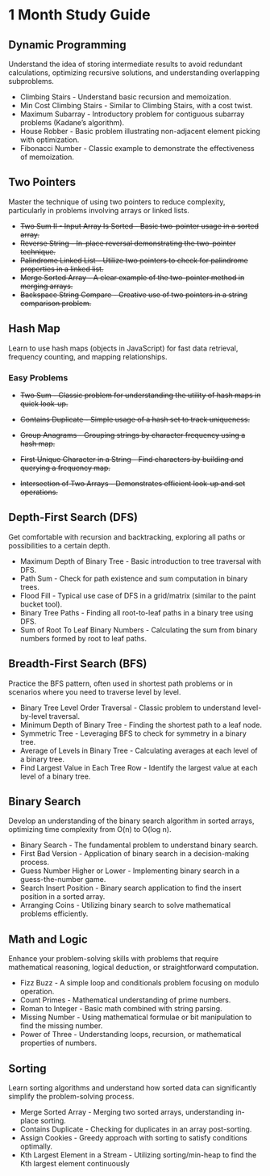 # 1 Month Study Guide
## Dynamic Programming
Understand the idea of storing intermediate results to avoid redundant calculations, optimizing recursive solutions, and understanding overlapping subproblems.

- Climbing Stairs - Understand basic recursion and memoization.
- Min Cost Climbing Stairs - Similar to Climbing Stairs, with a cost twist.
- Maximum Subarray - Introductory problem for contiguous subarray problems (Kadane’s algorithm).
- House Robber - Basic problem illustrating non-adjacent element picking with optimization.
- Fibonacci Number - Classic example to demonstrate the effectiveness of memoization.
## Two Pointers
Master the technique of using two pointers to reduce complexity, particularly in problems involving arrays or linked lists.

- <s>Two Sum II - Input Array Is Sorted - Basic two-pointer usage in a sorted array.
- Reverse String - In-place reversal demonstrating the two-pointer technique.
- Palindrome Linked List - Utilize two pointers to check for palindrome properties in a linked list.
- Merge Sorted Array - A clear example of the two-pointer method in merging arrays.
- Backspace String Compare - Creative use of two pointers in a string comparison problem.</s>

## Hash Map
Learn to use hash maps (objects in JavaScript) for fast data retrieval, frequency counting, and mapping relationships.

### Easy Problems

- <s>Two Sum - Classic problem for understanding the utility of hash maps in quick look-up.

- Contains Duplicate - Simple usage of a hash set to track uniqueness.

-  Group Anagrams - Grouping strings by character frequency using a hash map.

-  First Unique Character in a String - Find characters by building and querying a frequency map.

- Intersection of Two Arrays - Demonstrates efficient look-up and set operations. </s >

## Depth-First Search (DFS)
Get comfortable with recursion and backtracking, exploring all paths or possibilities to a certain depth.

- Maximum Depth of Binary Tree - Basic introduction to tree traversal with DFS.
- Path Sum - Check for path existence and sum computation in binary trees.
- Flood Fill - Typical use case of DFS in a grid/matrix (similar to the paint bucket tool).
- Binary Tree Paths - Finding all root-to-leaf paths in a binary tree using DFS.
- Sum of Root To Leaf Binary Numbers - Calculating the sum from binary numbers formed by root to leaf paths.

## Breadth-First Search (BFS)
Practice the BFS pattern, often used in shortest path problems or in scenarios where you need to traverse level by level.

- Binary Tree Level Order Traversal - Classic problem to understand level-by-level traversal.
- Minimum Depth of Binary Tree - Finding the shortest path to a leaf node.
- Symmetric Tree - Leveraging BFS to check for symmetry in a binary tree.
- Average of Levels in Binary Tree - Calculating averages at each level of a binary tree.
- Find Largest Value in Each Tree Row - Identify the largest value at each level of a binary tree.

## Binary Search
Develop an understanding of the binary search algorithm in sorted arrays, optimizing time complexity from O(n) to O(log n).

- Binary Search - The fundamental problem to understand binary search.
- First Bad Version - Application of binary search in a decision-making process.
- Guess Number Higher or Lower - Implementing binary search in a guess-the-number game.
- Search Insert Position - Binary search application to find the insert position in a sorted array.
- Arranging Coins - Utilizing binary search to solve mathematical problems efficiently.

## Math and Logic
Enhance your problem-solving skills with problems that require mathematical reasoning, logical deduction, or straightforward computation.

- Fizz Buzz - A simple loop and conditionals problem focusing on modulo operation.
- Count Primes - Mathematical understanding of prime numbers.
- Roman to Integer - Basic math combined with string parsing.
- Missing Number - Using mathematical formulae or bit manipulation to find the missing number.
- Power of Three - Understanding loops, recursion, or mathematical properties of numbers.

## Sorting
Learn sorting algorithms and understand how sorted data can significantly simplify the problem-solving process.

- Merge Sorted Array - Merging two sorted arrays, understanding in-place sorting.
- Contains Duplicate - Checking for duplicates in an array post-sorting.
- Assign Cookies - Greedy approach with sorting to satisfy conditions optimally.
- Kth Largest Element in a Stream - Utilizing sorting/min-heap to find the Kth largest element continuously
